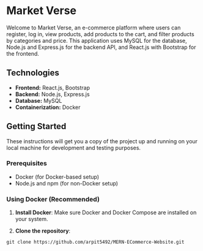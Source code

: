 # Market Verse

Welcome to Market Verse, an e-commerce platform where users can register, log in, view products, add products to the cart, and filter products by categories and price. This application uses MySQL for the database, Node.js and Express.js for the backend API, and React.js with Bootstrap for the frontend.

## Technologies
- **Frontend:** React.js, Bootstrap
- **Backend:** Node.js, Express.js
- **Database:** MySQL
- **Containerization:** Docker

## Getting Started

These instructions will get you a copy of the project up and running on your local machine for development and testing purposes.

### Prerequisites

- Docker (for Docker-based setup)
- Node.js and npm (for non-Docker setup)

### Using Docker (Recommended)

1. **Install Docker**: Make sure Docker and Docker Compose are installed on your system.

2. **Clone the repository**:

```
git clone https://github.com/arpit5492/MERN-ECommerce-Website.git
```
